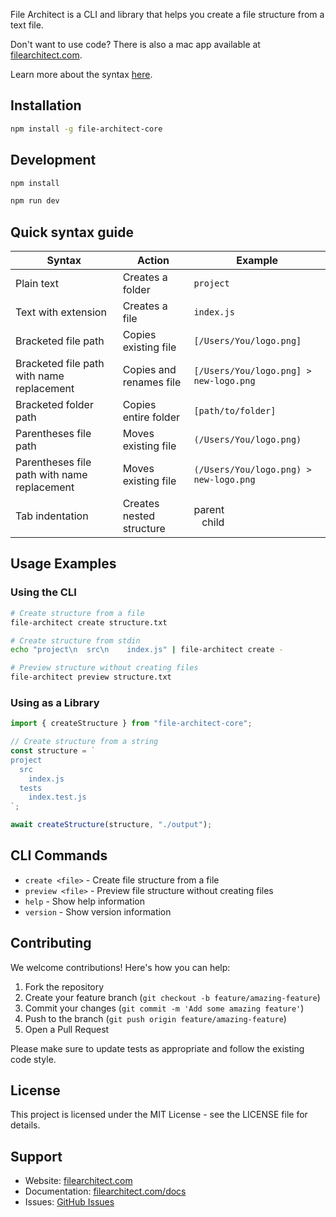 File Architect is a CLI and library that helps you create a file structure from a text file.

Don't want to use code? There is also a mac app available at [filearchitect.com](https://filearchitect.com).

Learn more about the syntax [here](https://filearchitect.com/docs).

## Installation

```bash
npm install -g file-architect-core
```

## Development

```bash
npm install
```

```bash
npm run dev
```

## Quick syntax guide

| Syntax                                      | Action                   | Example                                                                                  |
| ------------------------------------------- | ------------------------ | ---------------------------------------------------------------------------------------- |
| Plain text                                  | Creates a folder         | `project`                                                                                |
| Text with extension                         | Creates a file           | `index.js`                                                                               |
| Bracketed file path                         | Copies existing file     | `[/Users/You/logo.png]`                                                                  |
| Bracketed file path with name replacement   | Copies and renames file  | `[/Users/You/logo.png] > new-logo.png`                                                   |
| Bracketed folder path                       | Copies entire folder     | `[path/to/folder]`                                                                       |
| Parentheses file path                       | Moves existing file      | `(/Users/You/logo.png)`                                                                  |
| Parentheses file path with name replacement | Moves existing file      | `(/Users/You/logo.png) > new-logo.png`                                                   |
| Tab indentation                             | Creates nested structure | parent<div class="border-l-2  border-gray-300" style="padding: 0 0 0 .8rem;">child</div> |

## Usage Examples

### Using the CLI

```bash
# Create structure from a file
file-architect create structure.txt

# Create structure from stdin
echo "project\n  src\n    index.js" | file-architect create -

# Preview structure without creating files
file-architect preview structure.txt
```

### Using as a Library

```typescript
import { createStructure } from "file-architect-core";

// Create structure from a string
const structure = `
project
  src
    index.js
  tests
    index.test.js
`;

await createStructure(structure, "./output");
```

## CLI Commands

- `create <file>` - Create file structure from a file
- `preview <file>` - Preview file structure without creating files
- `help` - Show help information
- `version` - Show version information

## Contributing

We welcome contributions! Here's how you can help:

1. Fork the repository
2. Create your feature branch (`git checkout -b feature/amazing-feature`)
3. Commit your changes (`git commit -m 'Add some amazing feature'`)
4. Push to the branch (`git push origin feature/amazing-feature`)
5. Open a Pull Request

Please make sure to update tests as appropriate and follow the existing code style.

## License

This project is licensed under the MIT License - see the LICENSE file for details.

## Support

- Website: [filearchitect.com](https://filearchitect.com)
- Documentation: [filearchitect.com/docs](https://filearchitect.com/docs)
- Issues: [GitHub Issues](https://github.com/yourusername/file-architect-core/issues)
